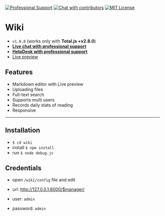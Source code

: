 [![Professional Support](https://www.totaljs.com/img/badge-support.svg)](https://www.totaljs.com/support/) [![Chat with contributors](https://www.totaljs.com/img/badge-chat.svg)](https://messenger.totaljs.com) [![MIT License][license-image]][license-url]

# Wiki

- `v1.0.0` (works only with __Total.js +v2.8.0__)
- [__Live chat with professional support__](https://messenger.totaljs.com)
- [__HelpDesk with professional support__](https://helpdesk.totaljs.com)
- [Live preview](https://wiki.totaljs.com)

## Features

- Markdown editor with Live preview
- Uploading files
- Full-text search
- Supports multi users
- Records daily stats of reading
- Responsive

---

## Installation

- `$ cd wiki`
- install `$ npm install`
- run `$ node debug.js`

## Credentials

- open `/wiki/config` file and edit

- url: <http://127.0.0.1:8000/$manager/>
- user: `admin`
- password: `admin`

[license-image]: https://img.shields.io/badge/license-MIT-blue.svg?style=flat
[license-url]: license.txt